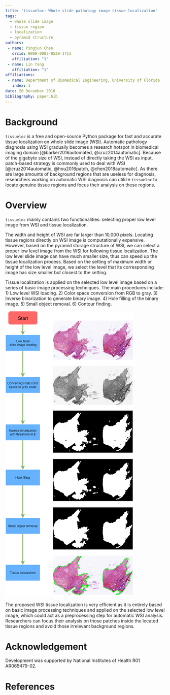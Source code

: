 ```yaml
---
title: 'tissueloc: Whole slide pathology image tissue localization'
tags:
  - whole slide image
  - tissue region
  - localization
  - pyramid structure
authors:
 - name: Pingjun Chen
   orcid: 0000-0003-0528-1713
   affiliation: "1"
 - name: Lin Yang
   affiliation: "1"
affiliations:
 - name: Department of Biomedical Engineering, University of Florida
   index: 1
date: 20 December 2018
bibliography: paper.bib
---
```


# Background
``tissueloc`` is a free and open-source Python package for fast and accurate tissue localization on whole slide image (WSI). Automatic pathology diagnosis using WSI gradually becomes a research hotspot in biomedical imaging domain [@barker2016automated, @cruz2014automatic]. Because of the gigabyte size of WSI, instead of directly taking the WSI as input, patch-based strategy is commonly used to deal with WSI [@cruz2014automatic, @hou2016patch, @chen2018automatic]. As there are large amounts of background regions that are useless for diagnosis, researchers working on automatic WSI diagnosis can utilize ``tissueloc`` to locate genuine tissue regions and focus their analysis on these regions.


# Overview
``tissueloc`` mainly contains two functionalities: selecting proper low level image from WSI and tissue localization.

The width and height of WSI are far larger than 10,000 pixels. Locating tissue regions directly on WSI image is computationally expensive. However, based on the pyramid storage structure of WSI, we can select a proper low level image from the WSI for following tissue localization. The low level slide image can have much smaller size, thus can speed up the tissue localization process. Based on the setting of maximum width or height of the low level image, we select the level that its corresponding image has size smaller but closest to the setting.

Tissue localization is applied on the selected low level image based on
a series of basic image processing techniques. The main procedures include: 1) Low level WSI loading. 2) Color space conversion from RGB to gray. 3) Inverse binarization to generate binary image. 4) Hole filling of the binary image. 5) Small object removal. 6) Contour finding.

 ![Tissue localization pipeline. The main procedures include: 1) Low level image loading. 2) Color space conversion. 3) Inverse binarization. 4) Hole filling. 5) Small object removal. 6) Contour finding.](tissuelocPipeline.png)

The proposed WSI tissue localization is very efficient as it is entirely based on basic image processing techniques and applied on the selected low level image, which could act as a preprocessing step for automatic WSI analysis. Researchers can focus their analysis on those patches inside the located tissue regions and avoid those irrelevant background regions.

# Acknowledgement
Development was supported by National Institutes of Health R01 AR065479-02.

# References
